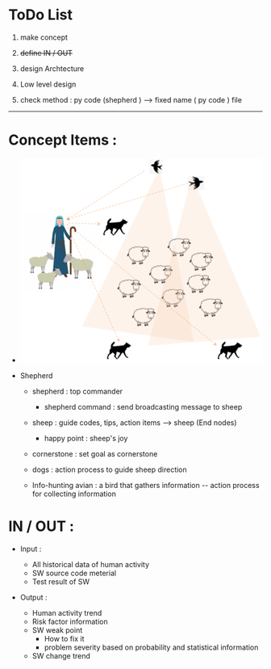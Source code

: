 # ToDo List

1. make concept

2. ~~define  IN / OUT~~

1.  design   Archtecture

1.  Low level design

1.  check  method :  py code (shepherd ) -->  fixed name ( py  code ) file

***



# Concept Items :
- ![](img/concept.png)

- Shepherd

    - shepherd :  top commander
    
      + shepherd command  :   send broadcasting message to sheep
    
    - sheep :   guide codes, tips, action items    -->  sheep (End nodes)
      + happy point :  sheep's joy
    
    - cornerstone :    set goal  as   cornerstone
    
    - dogs :    action process  to  guide  sheep direction
      
    - Info-hunting avian :  a bird that gathers information   --  action process for collecting information
 


  
# IN / OUT :

- Input  :
  + All historical data of  human activity
  + SW source code meterial
  + Test result of SW
    
- Output :
  + Human activity trend
  + Risk factor information
  + SW weak point
      + How to fix it
      + problem severity based on probability and statistical information
  + SW change trend
  

    

    
